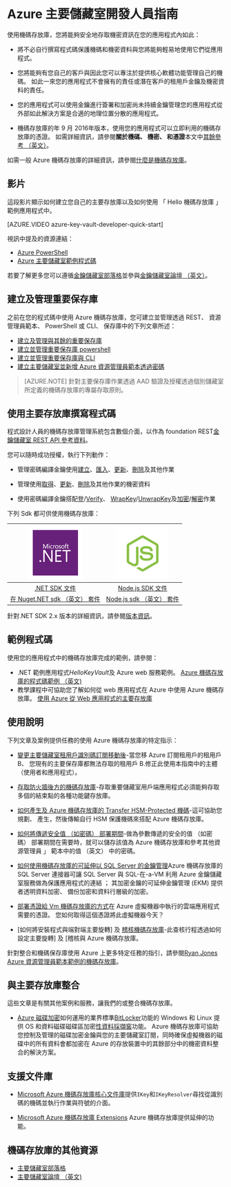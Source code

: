 <properties
   pageTitle="主要儲藏室開發人員指南 |Microsoft Azure"
   description="開發人員可用來管理 Microsoft Azure 環境中的密碼編譯金鑰 Azure 機碼存放庫。 "
   services="key-vault"
   documentationCenter=""
   authors="BrucePerlerMS"
   manager="mbaldwin"
   editor="bruceper" />
<tags
   ms.service="key-vault"
   ms.devlang="na"
   ms.topic="article"
   ms.tgt_pltfrm="na"
   ms.workload="identity"
   ms.date="10/03/2016"
   ms.author="bruceper" />

# <a name="azure-key-vault-developers-guide"></a>Azure 主要儲藏室開發人員指南
使用機碼存放庫，您將能夠安全地存取機密資訊在您的應用程式內如此：

- 將不必自行撰寫程式碼保護機碼和機密資料與您將能夠輕易地使用它們從應用程式。
- 您將能夠有您自己的客戶與因此您可以專注於提供核心軟體功能管理自己的機碼。 如此一來您的應用程式不會擁有的責任或潛在客戶的租用戶金鑰及機密資料的責任。
- 您的應用程式可以使用金鑰進行簽署和加密尚未持續金鑰管理您的應用程式從外部如此解決方案是合適的地理位置分散的應用程式。

- 機碼存放庫的年 9 月 2016年版本，使用您的應用程式可以立即利用的機碼存放庫的憑證。 如需詳細資訊，請參閱**關於機碼、 機密、 和憑證**本文中[其餘參考 （英文）](https://msdn.microsoft.com/library/azure/dn903623.aspx)。

如需一般 Azure 機碼存放庫的詳細資訊，請參閱[什麼是機碼存放庫](key-vault-whatis.md)。

## <a name="videos"></a>影片
這段影片顯示如何建立您自己的主要存放庫以及如何使用 「 Hello 機碼存放庫 」 範例應用程式中。

[AZURE.VIDEO azure-key-vault-developer-quick-start]

視訊中提及的資源連結：
- [Azure PowerShell](http://go.microsoft.com/fwlink/p/?linkid=320376&clcid=0x409)
- [Azure 主要儲藏室範例程式碼](http://go.microsoft.com/fwlink/?LinkId=521527&clcid=0x409)

若要了解更多您可以遵循[金鑰儲藏室部落格](http://aka.ms/kvblog)並參與[金鑰儲藏室論壇 （英文）](http://aka.ms/kvforum)。

## <a name="creating-and-managing-key-vaults"></a>建立及管理重要保存庫

之前在您的程式碼中使用 Azure 機碼存放庫，您可建立並管理透過 REST、 資源管理員範本、 PowerShell 或 CLI、 保存庫中的下列文章所述：

- [建立及管理與其餘的重要保存庫](https://msdn.microsoft.com/library/azure/mt620024.aspx)
- [建立並管理重要保存庫 powershell](key-vault-get-started.md)
- [建立並管理重要保存庫與 CLI](key-vault-manage-with-cli.md)
- [建立主要儲藏室並新增 Azure 資源管理員範本透過密碼](../resource-manager-template-keyvault.md)

>[AZURE.NOTE] 針對主要保存庫作業透過 AAD 驗證及授權透過個別儲藏室所定義的機碼存放庫的專屬存取原則。

## <a name="coding-with-key-vault"></a>使用主要存放庫撰寫程式碼

程式設計人員的機碼存放庫管理系統包含數個介面，以作為 foundation REST[金鑰儲藏室 REST API 參考資料](https://msdn.microsoft.com/library/azure/dn903609.aspx)。

您可以隨時成功授權，執行下列動作：

- 管理密碼編譯金鑰使用[建立](https://msdn.microsoft.com/library/azure/dn903634.aspx)、[匯入](https://msdn.microsoft.com/library/azure/dn903626.aspx)、[更新](https://msdn.microsoft.com/library/azure/dn903616.aspx)、[刪除](https://msdn.microsoft.com/library/azure/dn903611.aspx)及其他作業

- 管理使用[取得](https://msdn.microsoft.com/library/azure/dn903633.aspx)、[更新](https://msdn.microsoft.com/library/azure/dn986818.aspx)、[刪除](https://msdn.microsoft.com/library/azure/dn903613.aspx)及其他作業的機密資料

- 使用密碼編譯金鑰搭配[登](https://msdn.microsoft.com/library/azure/dn878096.aspx)/[Verify](https://msdn.microsoft.com/library/azure/dn878082.aspx)、 [WrapKey](https://msdn.microsoft.com/library/azure/dn878066.aspx)/[UnwrapKey](https://msdn.microsoft.com/library/azure/dn878079.aspx)及[加密](https://msdn.microsoft.com/library/azure/dn878060.aspx)/[解密](https://msdn.microsoft.com/library/azure/dn878097.aspx)作業

下列 Sdk 都可供使用機碼存放庫：

|[![.NET](./media/key-vault-developers-guide/msft.netlogo_purple.png)](https://msdn.microsoft.com/library/mt765854.aspx)|[![Node.js](./media/key-vault-developers-guide/nodejs.png)](http://azure.github.io/azure-sdk-for-node/azure-arm-keyvault/latest)
|:--:|:--:|
|[.NET SDK 文件](https://msdn.microsoft.com/library/mt765854.aspx)|[Node.js SDK 文件](http://azure.github.io/azure-sdk-for-node/azure-arm-keyvault/latest)|
|[在 Nuget.NET sdk （英文） 套件](http://www.nuget.org/packages/Microsoft.Azure.KeyVault)|[Node.js sdk （英文） 套件](https://www.npmjs.com/package/azure-keyvault)|

針對.NET SDK 2.x 版本的詳細資訊，請參閱[版本資訊](key-vault-dotnet2api-release-notes.md)。

## <a name="example-code"></a>範例程式碼
使用您的應用程式中的機碼存放庫完成的範例，請參閱：

- .NET 範例應用程式*HelloKeyVault*及 Azure web 服務範例。 [Azure 機碼存放庫的程式碼範例 （英文)](http://www.microsoft.com/download/details.aspx?id=45343)
- 教學課程中可協助您了解如何從 web 應用程式在 Azure 中使用 Azure 機碼存放庫。 [使用 Azure 從 Web 應用程式的主要存放庫](key-vault-use-from-web-application.md)

## <a name="how-tos"></a>使用說明

下列文章及案例提供任務的使用 Azure 機碼存放庫的特定指示：

- [變更主要儲藏室租用戶識別碼訂閱移動後](key-vault-subscription-move-fix.md)-當您移 Azure 訂閱租用戶的租用戶 B、 您現有的主要保存庫都無法存取的租用戶 B.修正此使用本指南中的主體 （使用者和應用程式）。
- [存取防火牆後方的機碼存放庫](key-vault-access-behind-firewall.md)-存取重要儲藏室用戶端應用程式必須能夠存取多個的結束點的各種功能鍵存放庫。

- [如何產生及 Azure 機碼存放庫的 Transfer HSM-Protected 機碼](key-vault-hsm-protected-keys.md)-這可協助您規劃、 產生，然後傳輸自行 HSM 保護機碼來搭配 Azure 機碼存放庫。
- [如何將傳遞安全值 （如密碼） 部署期間](../resource-manager-keyvault-parameter.md)-做為參數傳遞的安全的值 （如密碼） 部署期間在需要時，就可以儲存該值為 Azure 機碼存放庫和參考其他資源管理員 」 範本中的值 （英文） 中的密碼。
- [如何使用機碼存放庫的可延伸以 SQL Server 的金鑰管理](https://msdn.microsoft.com/library/dn198405.aspx)Azure 機碼存放庫的 SQL Server 連接器可讓 SQL Server 與 SQL-在-a-VM 利用 Azure 金鑰儲藏室服務做為保護應用程式的連結 ； 其加密金鑰的可延伸金鑰管理 (EKM) 提供者透明資料加密、 備份加密和資料行層級的加密。
- [部署憑證給 Vm 機碼存放庫的方式](https://blogs.technet.microsoft.com/kv/2015/07/14/deploy-certificates-to-vms-from-customer-managed-key-vault/)在 Azure 虛擬機器中執行的雲端應用程式需要的憑證。 您如何取得這個憑證將此虛擬機器今天？
- [如何將安裝程式與端對端主要旋轉] 及 [稽核機碼存放庫](key-vault-key-rotation-log-monitoring.md)-此查核行程透過如何設定主要旋轉] 及 [稽核與 Azure 機碼存放庫。

針對整合和機碼保存庫使用 Azure 上更多特定任務的指引，請參閱[Ryan Jones Azure 資源管理員範本範例的機碼存放庫](https://github.com/rjmax/ArmExamples/tree/master/keyvaultexamples)。

## <a name="integrated-with-key-vault"></a>與主要存放庫整合

這些文章是有關其他案例和服務，讓我們的或整合機碼存放庫。

- [Azure 磁碟加密](../security/azure-security-disk-encryption.md)如何運用的業界標準[BitLocker](https://technet.microsoft.com/library/cc732774.aspx)功能的 Windows 和 Linux 提供 OS 和資料磁碟磁碟區加密[性資料採擷窖](https://en.wikipedia.org/wiki/Dm-crypt)功能。 Azure 機碼存放庫可協助您控制及管理的磁碟加密金鑰與您的主要儲藏室訂閱，同時確保虛擬機器的磁碟中的所有資料會都加密在 Azure 的存放裝置中的其餘部分中的機密資料整合的解決方案。


## <a name="supporting-libraries"></a>支援文件庫

- [Microsoft Azure 機碼存放庫核心文件庫](http://www.nuget.org/packages/Microsoft.Azure.KeyVault.Core)提供`IKey`和`IKeyResolver`尋找從識別碼的機碼並執行作業與符號的介面。

- [Microsoft Azure 機碼存放庫 Extensions](http://www.nuget.org/packages/Microsoft.Azure.KeyVault.Extensions) Azure 機碼存放庫提供延伸的功能。

## <a name="other-key-vault-resources"></a>機碼存放庫的其他資源
- [主要儲藏室部落格](http://aka.ms/kvblog)
- [主要儲藏室論壇 （英文)](http://aka.ms/kvforum)
